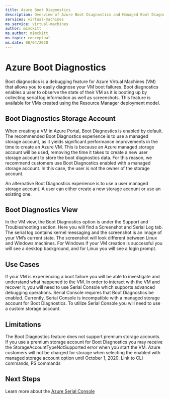 ```yaml
---
title: Azure Boot Diagnostics
description: Overview of Azure Boot Diagnostics and Managed Boot Diagnostics
services: virtual-machines
ms.service: virtual-machines
author: mimckitt
ms.author: mimckitt
ms.topic: conceptual
ms.date: 08/04/2020
---
```


# Azure Boot Diagnostics

Boot diagnostics is a debugging feature for Azure Virtual Machines (VM) that allows you to easily diagnose your VM boot failures. Boot diagnostics enables a user to observe the state of their VM as it is booting up by collecting serial log information as well as screenshots. This feature is available for VMs created using the Resource Manager deployment model. 

## Boot Diagnostics Storage Account
When creating a VM in Azure Portal, Boot Diagnostics is enabled by default. The recommended Boot Diagnostics experience is to use a managed storage account, as it yields significant performance improvements in the time to create an Azure VM. This is because an Azure managed storage account will be used, removing the time it takes to create a new user storage account to store the boot diagnostics data. For this reason, we recommend customers use Boot Diagnostics enabled with a managed storage account. In this case, the user is not the owner of the storage account.

An alternative Boot Diagnostics experience is to use a user managed storage account. A user can either create a new storage account or use an existing one.

<INSERT PHOTO>

## Boot Diagnostics View
In the VM view, the Boot Diagnostics option is under the Support and Troubleshooting section. Here you will find a Screenshot and Serial Log tab. The serial log contains kernel messaging and the screenshot is an image of your VM’s current state. The screenshot will look different between Linux and Windows machines. For Windows if your VM creation is successful you will see a desktop background, and for Linux you will see a login prompt.

<INSERT PHOTO>

## Use Cases

If your VM is experiencing a boot failure you will be able to investigate and understand what happened to the VM. In order to interact with the VM and recover it, you will need to use Serial Console which supports advanced debugging operations. Serial Console requires that Boot Diagnostics be enabled. Currently, Serial Console is incompatible with a managed storage account for Boot Diagnostics. To utilize Serial Console you will need to use a custom storage account. 

## Limitations
The Boot Diagnostics feature does not support premium storage accounts. If you use a premium storage account for Boot Diagnostics you may receive the StorageAccountTypeNotSupported error when you start the VM. 
Azure customers will not be charged for storage when selecting the enabled with managed storage account option until October 1, 2020.
Link to CLI commands, PS commands

## Next Steps

Learn more about the [Azure Serial Console](https://docs.microsoft.com/azure/virtual-machines/troubleshooting/serial-console-overview)
